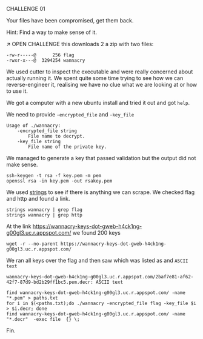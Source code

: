 CHALLENGE 01

Your files have been compromised, get them back.

Hint: Find a way to make sense of it.

↗ OPEN CHALLENGE
this downloads 2 a zip with two files:
```
-rw-r-----@      256 flag
-rwxr-x---@  3294254 wannacry
```

We used cutter to inspect the executable and were really concerned about actually running it. We spent quite some time trying to see how we can reverse-engineer it, realising we have no clue what we are looking at or how to use it.


We got a computer with a new ubuntu install and tried it out and got `help`.

We need to provide `-encrypted_file` and `-key_file`
```
Usage of ./wannacry: 
    -encrypted_file string 
        File name to decrypt. 
    -key_file string 
        File name of the private key. 
```

We managed to generate a key that passed validation but the output did not make sense.
```
ssh-keygen -t rsa -f key.pem -m pem
openssl rsa -in key.pem -out rsakey.pem
```

We used [strings](https://manpages.ubuntu.com/manpages/bionic/man1/alpha-linux-gnu-strings.1.html) to see if there is anything we can scrape. We checked flag and http and found a link.
```
strings wannacry | grep flag
strings wannacry | grep http
```

At the link https://wannacry-keys-dot-gweb-h4ck1ng-g00gl3.uc.r.appspot.com/ we found 200 keys
```
wget -r --no-parent https://wannacry-keys-dot-gweb-h4ck1ng-g00gl3.uc.r.appspot.com/
```

We ran all keys over the flag and then saw which was listed as and `ASCII text`
```
wannacry-keys-dot-gweb-h4ck1ng-g00gl3.uc.r.appspot.com/2baf7e81-af62-42f7-87d9-bd2b29ff1bc5.pem.decr: ASCII text
```
```
find wannacry-keys-dot-gweb-h4ck1ng-g00gl3.uc.r.appspot.com/ -name "*.pem" > paths.txt
for i in $(<paths.txt);do ./wannacry -encrypted_file flag -key_file $i > $i.decr; done
find wannacry-keys-dot-gweb-h4ck1ng-g00gl3.uc.r.appspot.com/ -name "*.decr"  -exec file  {} \;
```

Fin.
